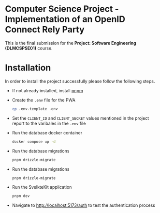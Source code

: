 # Computer Science Project - Implementation of an OpenID Connect Rely Party

This is the final submission for the **Project: Software Engineering (DLMCSPSE01)** course.

# Installation

In order to install the project successfully please follow the following steps.


- If not already installed, install [pnpm](https://pnpm.io/installation)

- Create the ```.env``` file for the PWA
	```bash
	cp .env.template .env
	```
- Set the ```CLIENT_ID``` and ```CLIENT_SECRET``` values mentioned in the project report to the varibales in the ```.env``` file
- Run the database docker container
	```bash
	docker compose up -d
	```
- Run the database migrations
	```bash
	pnpm drizzle-migrate
	```
- Run the database migrations
	```bash
	pnpm drizzle-migrate
	```
- Run the SvelkteKit application
	```bash
	pnpm dev
	```
 - Navigate to [http://localhost:5173/auth](http://localhost:5173/auth) to test the authentication process
